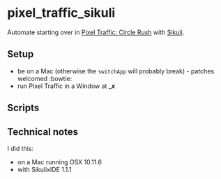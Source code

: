 # pixel_traffic_sikuli

Automate starting over in
[Pixel Traffic: Circle Rush](http://store.steampowered.com/app/696460/Pixel_Traffic_Circle_Rush/)
with [Sikuli](http://www.sikuli.org/).

## Setup

* be on a Mac (otherwise the `switchApp` will probably break) - patches welcomed :bowtie:
* run Pixel Traffic in a Window at ____x___

## Scripts

## Technical notes

I did this:

* on a Mac running OSX 10.11.6
* with SikulixIDE 1.1.1
